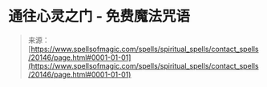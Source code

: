 <!--yml

category: 未分类

date: 2024-06-12 19:02:46

-->

# 通往心灵之门 - 免费魔法咒语

> 来源：[https://www.spellsofmagic.com/spells/spiritual_spells/contact_spells/20146/page.html#0001-01-01](https://www.spellsofmagic.com/spells/spiritual_spells/contact_spells/20146/page.html#0001-01-01)
